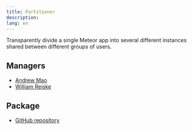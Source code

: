 ```yaml
---
title: Partitioner
description:
lang: en
---
```


Transparently divide a single Meteor app into several different instances shared between different groups of users.

## Managers
* [Andrew Mao](https://github.com/mizzao)
* [William Reiske](https://github.com/sponsors/wreiske)

## Package
* [GitHub repository](https://github.com/Meteor-Community-Packages/meteor-partitioner)

